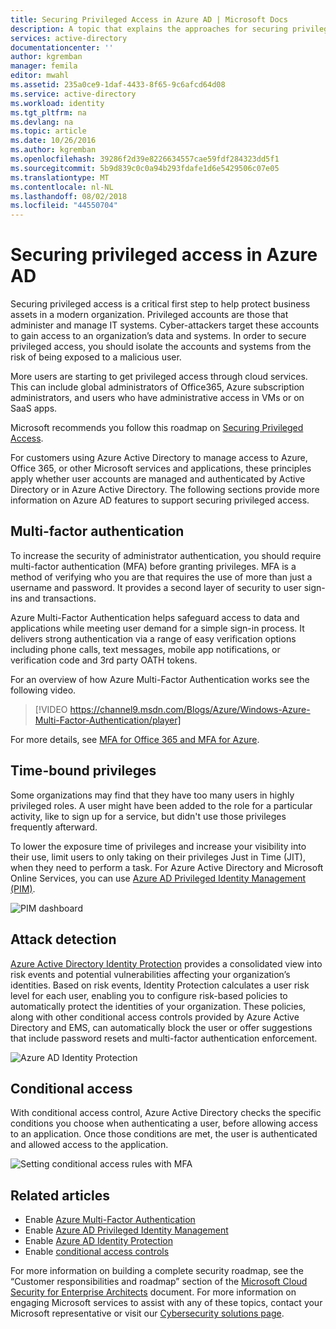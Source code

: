 ```yaml
---
title: Securing Privileged Access in Azure AD | Microsoft Docs
description: A topic that explains the approaches for securing privileged access across Azure, Azure Active Directory and Microsoft Online Services.
services: active-directory
documentationcenter: ''
author: kgremban
manager: femila
editor: mwahl
ms.assetid: 235a0ce9-1daf-4433-8f65-9c6afcd64d08
ms.service: active-directory
ms.workload: identity
ms.tgt_pltfrm: na
ms.devlang: na
ms.topic: article
ms.date: 10/26/2016
ms.author: kgremban
ms.openlocfilehash: 39286f2d39e8226634557cae59fdf284323dd5f1
ms.sourcegitcommit: 5b9d839c0c0a94b293fdafe1d6e5429506c07e05
ms.translationtype: MT
ms.contentlocale: nl-NL
ms.lasthandoff: 08/02/2018
ms.locfileid: "44550704"
---
```

# <a name="securing-privileged-access-in-azure-ad"></a>Securing privileged access in Azure AD
Securing privileged access is a critical first step to help protect business assets in a modern organization. Privileged accounts are those that administer and manage IT systems. Cyber-attackers target these accounts to gain access to an organization’s data and systems. In order to secure privileged access, you should isolate the accounts and systems from the risk of being exposed to a malicious user.

More users are starting to get privileged access through cloud services. This can include global administrators of Office365, Azure subscription administrators, and users who have administrative access in VMs or on SaaS apps.

Microsoft recommends you follow this roadmap on [Securing Privileged Access](https://technet.microsoft.com/library/mt631194.aspx).

For customers using Azure Active Directory to manage access to Azure, Office 365, or other Microsoft services and applications, these principles apply whether user accounts are managed and authenticated by Active Directory or in Azure Active Directory. The following sections provide more information on Azure AD features to support securing privileged access.

## <a name="multi-factor-authentication"></a>Multi-factor authentication
To increase the security of administrator authentication, you should require multi-factor authentication (MFA) before granting privileges. MFA is a method of verifying who you are that requires the use of more than just a username and password. It provides a second layer of security to user sign-ins and transactions.

Azure Multi-Factor Authentication helps safeguard access to data and applications while meeting user demand for a simple sign-in process. It delivers strong authentication via a range of easy verification options including phone calls, text messages, mobile app notifications, or verification code and 3rd party OATH tokens.

For an overview of how Azure Multi-Factor Authentication works see the following video.

> [!VIDEO https://channel9.msdn.com/Blogs/Azure/Windows-Azure-Multi-Factor-Authentication/player]
> 
> 

For more details, see [MFA for Office 365 and MFA for Azure](https://blogs.technet.microsoft.com/ad/2014/02/11/mfa-for-office-365-and-mfa-for-azure/).

## <a name="time-bound-privileges"></a>Time-bound privileges
Some organizations may find that they have too many users in highly privileged roles. A user might have been added to the role for a particular activity, like to sign up for a service, but didn't use those privileges frequently afterward.

To lower the exposure time of privileges and increase your visibility into their use, limit users to only taking on their privileges Just in Time (JIT), when they need to perform a task. For Azure Active Directory and Microsoft Online Services, you can use [Azure AD Privileged Identity Management (PIM)](http://aka.ms/AzurePIM).

![PIM dashboard][2]

## <a name="attack-detection"></a>Attack detection
[Azure Active Directory Identity Protection](../active-directory-identityprotection.md) provides a consolidated view into risk events and potential vulnerabilities affecting your organization’s identities. Based on risk events, Identity Protection calculates a user risk level for each user, enabling you to configure risk-based policies to automatically protect the identities of your organization. These policies, along with other conditional access controls provided by Azure Active Directory and EMS, can automatically block the user or offer suggestions that include password resets and multi-factor authentication enforcement.

![Azure AD Identity Protection][3]

## <a name="conditional-access"></a>Conditional access
With conditional access control, Azure Active Directory checks the specific conditions you choose when authenticating a user, before allowing access to an application. Once those conditions are met, the user is authenticated and allowed access to the application.

![Setting conditional access rules with MFA][4]

## <a name="related-articles"></a>Related articles
* Enable [Azure Multi-Factor Authentication](../../multi-factor-authentication/multi-factor-authentication-get-started-cloud.md)
* Enable [Azure AD Privileged Identity Management](../active-directory-privileged-identity-management-configure.md)
* Enable [Azure AD Identity Protection](../active-directory-identityprotection.md)
* Enable [conditional access controls](../active-directory-conditional-access.md)

For more information on building a complete security roadmap, see the “Customer responsibilities and roadmap” section of the [Microsoft Cloud Security for Enterprise Architects](http://aka.ms/securecustomer) document. For more information on engaging Microsoft services to assist with any of these topics, contact your Microsoft representative or visit our [Cybersecurity solutions page](https://www.microsoft.com/microsoftservices/campaigns/cybersecurity-protection.aspx).

<!--Image references-->
[1]: https://docstestmedia1.blob.core.windows.net/azure-media/articles/active-directory/media/active-directory-privileged-identity-management-configure/Search_PIM.png
[2]: https://docstestmedia1.blob.core.windows.net/azure-media/articles/active-directory/media/active-directory-privileged-identity-management-configure/PIM_Dash.png
[3]: https://docstestmedia1.blob.core.windows.net/azure-media/articles/active-directory/media/active-directory-identityprotection/29.png
[4]: https://docstestmedia1.blob.core.windows.net/azure-media/articles/active-directory/media/active-directory-conditional-access/conditionalaccess-saas-apps.png




